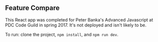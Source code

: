 ## Feature Compare

This React app was completed for Peter Banka's Advanced Javascript at PDC Code Guild in spring 2017. It's not deployed and isn't likely to be.

To run: clone the project, `npm install`, and `npm run dev`. 
